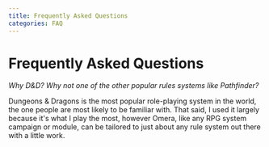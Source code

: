 ```yaml
---
title: Frequently Asked Questions
categories: FAQ
---
```

# Frequently Asked Questions

*Why D&D? Why not one of the other popular rules systems like Pathfinder?*

Dungeons & Dragons is the most popular role-playing system in the world, the one people are most likely to be familiar with. That said, I used it largely because it's what I play the most, however Omera, like any RPG system campaign or module, can be tailored to just about any rule system out there with a little work. 

